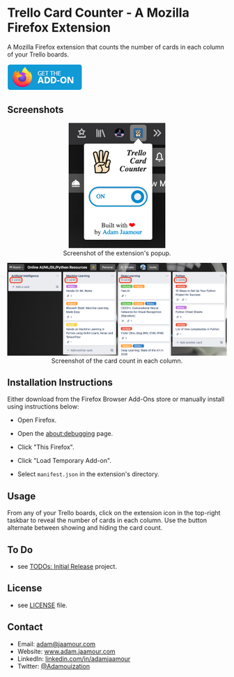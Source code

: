 # Trello Card Counter - A Mozilla Firefox Extension

A Mozilla Firefox extension that counts the number of cards in each column of your Trello boards.

[![](assets/get-the-addon-178x60px.dad84b42.png)](http://www.adam.jaamour.com/)

## Screenshots

<p align="center">
 <img src="assets/screenshot_popup.png" width="222">
 <br>Screenshot of the extension's popup.
</p>

<p align="center">
 <img src="assets/screenshot_count.png" width="888">
 <br>Screenshot of the card count in each column.
</p>


## Installation Instructions

Either download from the Firefox Browser Add-Ons store or manually install using instructions below:

* Open Firefox.

* Open the [about:debugging](about:debugging) page.

* Click "This Firefox".

* Click "Load Temporary Add-on".
 
* Select `manifest.json` in the extension's directory.

## Usage

From any of your Trello boards, click on the extension icon in the top-right taskbar to reveal the number of cards in each column. Use the button alternate between showing and hiding the card count.

## To Do
* see [TODOs: Initial Release](https://github.com/Adamouization/Trello-Card-Counter-Mozilla-Extension/projects/1) project.

## License 
* see [LICENSE](https://github.com/Adamouization/Trello-Card-Counter-Mozilla-Extension/blob/master/LICENSE) file.

## Contact
* Email: adam@jaamour.com
* Website: www.adam.jaamour.com
* LinkedIn: [linkedin.com/in/adamjaamour](https://www.linkedin.com/in/adamjaamour/)
* Twitter: [@Adamouization](https://twitter.com/Adamouization)
